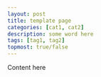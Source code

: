 ```yaml
---
layout: post
title: template page
categories: [cat1, cat2]
description: some word here
tags: [tag1, tag2]
topmost: true/false
---
```


Content here
